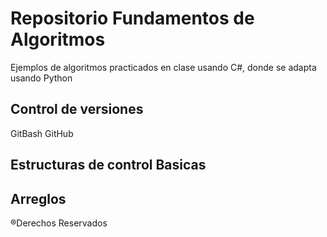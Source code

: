 # Repositorio Fundamentos de Algoritmos

Ejemplos de algoritmos practicados en clase usando C#, donde se adapta usando Python

## Control de versiones
GitBash
GitHub
## Estructuras de control Basicas


## Arreglos


®Derechos Reservados 